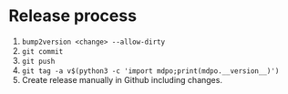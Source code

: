 # Release process

1. `bump2version <change> --allow-dirty`
2. `git commit`
3. `git push`
4. `git tag -a v$(python3 -c 'import mdpo;print(mdpo.__version__)')`
5. Create release manually in Github including changes.